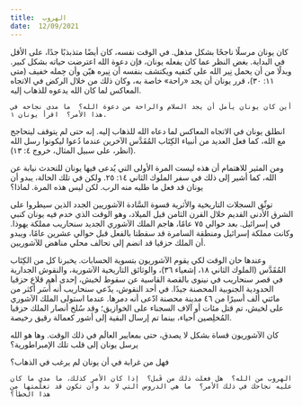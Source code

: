 ```yaml
---
title:  الهروب
date:  12/09/2021
---
```


كان يونان مرسلًا ناجحًا بشكل مذهل.  في الوقت نفسه، كان أيضًا متذبذبًا جدًا، على الأقل في البداية.  بغض النظر عما كان يفعله يونان، فإن دعوة الله اعترضت حياته بشكل كبير.  وبدلًا من أن يحمل نِير الله على كتفيه ويكتشف بنفسه أن نِيره هيّن وأن حِمله خفيف (متى ١١: ٣٠)، قرر يونان أن يجد «راحة» خاصة به، وكان ذلك من خلال الركض في الاتجاه المعاكس لما كان الله يدعوه للذهاب إليه.

`أين كان يونان يأمل أن يجد السلام والراحة من دعوة الله؟  ما مدى نجاحه في هذا الأمر؟  اقرأ يونان ١.`

انطلق يونان في الاتجاه المعاكس لما دعاه الله للذهاب إليه.  إنه حتى لم يتوقف ليتحاجج مع الله، كما فعل العديد من أنبياء الكِتَاب المُقَدَّس الآخرين عندما دُعوا ليكونوا رسل الله (انظر، على سبيل المثال، خروج ٤: ١٣).

ومن المثير للاهتمام أن هذه ليست المرة الأولى التي يُدعى فيها يونان للتحدث نيابة عن الله، كما أشير إلى ذلك في سفر الملوك الثاني ١٤: ٢٥.  ولكن في تلك الحالة، يبدو أن يونان قد فعل ما طلبه منه الرب.  لكن ليس هذه المرة. لماذا؟

توثّق السجلات التاريخية والأثرية قسوة السَّادة الآشوريين الجدد الذين سيطروا على الشرق الأدنى القديم خلال القرن الثامن قبل الميلاد، وهو الوقت الذي خدم فيه يونان كنبي في إسرائيل.  بعد حوالي ٧٥ عامًا، هاجم الملك الآشوري الجديد سنحاريب مملكة يهوذا.  وكانت مملكة إسرائيل ومنطقة السامرة قد سقطتا بالفعل قبل حوالي عشرين عامًا، ويبدو أن الملك حزقيا قد انضم إلى تحالف محلي مناهض للآشوريين.

وعندها حان الوقت لكي يقوم الآشوريون بتسوية الحسابات.  يخبرنا كل من الكِتَاب المُقَدَّس (الملوك الثاني ١٨، إشعياء ٣٦)، والوثائق التاريخية الآشورية، والنقوش الجدارية في قصر سنحاريب في نينوى بالقصة القاسية عن سقوط لخيش، إحدى أهم قلاع حزقيا الحدودية الجنوبية المحصنة جيدًا. في أحد النقوش، يدّعي سنحاريب أنه أَسَر أكثر من مائتي ألف أسيرًا من ٤٦ مدينة محصنة ادّعى أنه دمرها.  عندما استولى الملك الآشوري على لخيش، تم قتل مئات أو آلاف السجناء على الخوازيق؛ وقد سُلخ أنصار الملك حزقيا المُخلِصين أحياء، بينما تم إرسال البقية إلى أشور كعمالة رقيق رخيصة.

كان الآشوريون قساة بشكل لا يصدق، حتى بمعايير العالَم في ذلك الوقت.  وها هو الله يرسل يونان إلى قلب تلك الإمبراطورية؟

فهل من غرابة في أن يونان لم يرغب في الذهاب؟

`الهروب من الله؟  هل فعلت ذلك من قَبل؟  إذا كان الأمر كذلك، ما مدى ما كان عليه نجاحك في ذلك الأمر؟  ما هي الدروس التي لا بد وأن تكون قد تعلّمتها من هذا الخطأ؟`
